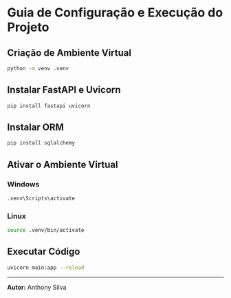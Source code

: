 # Guia de Configuração e Execução do Projeto

## Criação de Ambiente Virtual
```bash
python -m venv .venv
```

## Instalar FastAPI e Uvicorn
```bash
pip install fastapi uvicorn
```

## Instalar ORM
```bash
pip install sqlalchemy
```

## Ativar o Ambiente Virtual
### Windows
```bash
.venv\Scripts\activate
```

### Linux
```bash
source .venv/bin/activate
```

## Executar Código
```bash
uvicorn main:app --reload
```

---

**Autor:** Anthony Silva
